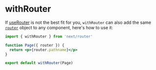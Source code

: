# withRouter

If [useRouter](/docs/routing/useRouter.md) is not the best fit for you, `withRouter` can also add the same [`router`](/docs/routing/router-object.md) object to any component, here's how to use it:

```jsx
import { withRouter } from 'next/router'

function Page({ router }) {
  return <p>{router.pathname}</p>
}

export default withRouter(Page)
```
